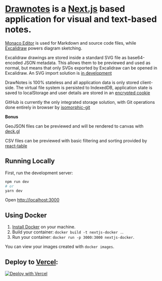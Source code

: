 # [Drawnotes](https://github.com/drawnotes/drawnotes) is a [Next.js](https://nextjs.org) based application for visual and text-based notes.

[Monaco Editor](https://microsoft.github.io/monaco-editor/) is used for Markdown and source code files, while [Excalidraw](https://excalidraw.com/) powers diagram sketching.

Excalidraw drawings are stored inside a standard SVG file as base64-encoded JSON metadata. This allows them to be previewed and used as normal, but means that only SVGs exported by Excalidraw can be opened in Excalidraw. An SVG import solution is [in development](https://github.com/excalidraw/svg-to-excalidraw)

DrawNotes is 100% stateless and all application data is only stored client-side. The virtual file system is persisted to IndexedDB, application state is saved to localStorage and user details are stored in an [encrypted cookie](https://github.com/vvo/iron-session)

GitHub is currently the only integrated storage solution, with Git operations done entirely in browser by [isomorphic-git](https://github.com/isomorphic-git/isomorphic-git)

**Bonus**

GeoJSON files can be previewed and will be rendered to canvas with [deck.gl](https://deck.gl)

CSV files can be previewed with basic filtering and sorting provided by [react-table](https://react-table.tanstack.com)

## Running Locally

First, run the development server:

```bash
npm run dev
# or
yarn dev
```

Open [http://localhost:3000](http://localhost:3000)

## Using Docker

1. [Install Docker](https://docs.docker.com/get-docker/) on your machine.
1. Build your container: `docker build -t nextjs-docker .`.
1. Run your container: `docker run -p 3000:3000 nextjs-docker`.

You can view your images created with `docker images`.

## Deploy to [Vercel](https://vercel.com):

[![Deploy with Vercel](https://vercel.com/button)](https://vercel.com/new/git/external?repository-url=https://github.com/drawnotes/drawnotes&project-name=drawnotes&repository-name=drawnotes)
